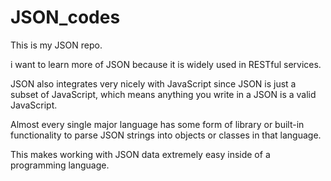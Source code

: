 # JSON_codes

This is my JSON repo.

i want to learn more of JSON because it is widely used in RESTful services.

JSON also integrates very nicely with JavaScript since JSON is just a subset of JavaScript, which means anything you write in a JSON is a valid JavaScript.

Almost every single major language has some form of library or built-in functionality to parse JSON strings into objects or classes in that language.

This makes working with JSON data extremely easy inside of a programming language.

